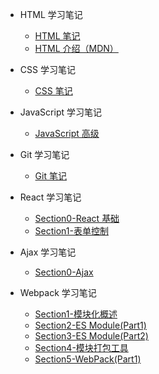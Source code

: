 - HTML 学习笔记

  - [HTML 笔记](learningNotes/htmlNotes/HTML笔记/Section1)
  - [HTML 介绍（MDN）](learningNotes/htmlNotes/HTML介绍/)

- CSS 学习笔记

  - [CSS 笔记](learningNotes/cssNotes/CSS笔记/Section1)

- JavaScript 学习笔记

  - [JavaScript 高级](learningNotes/javascriptNotes/JavaScript笔记/Section1)

- Git 学习笔记

  - [Git 笔记](learningNotes/gitNotes/git笔记/Section0)

- React 学习笔记

  - [Section0-React 基础](learningNotes/reactNotes/Section0)
  - [Section1-表单控制](learningNotes/reactNotes/Section1)

- Ajax 学习笔记

  - [Section0-Ajax](learningNotes/ajaxNotes/Section0)

- Webpack 学习笔记

  - [Section1-模块化概述](learningNotes/webpackNotes/Section1)
  - [Section2-ES Module(Part1)](learningNotes/webpackNotes/Section2)
  - [Section3-ES Module(Part2)](learningNotes/webpackNotes/Section3)
  - [Section4-模块打包工具](learningNotes/webpackNotes/Section4)
  - [Section5-WebPack(Part1)](learningNotes/webpackNotes/Section5)
